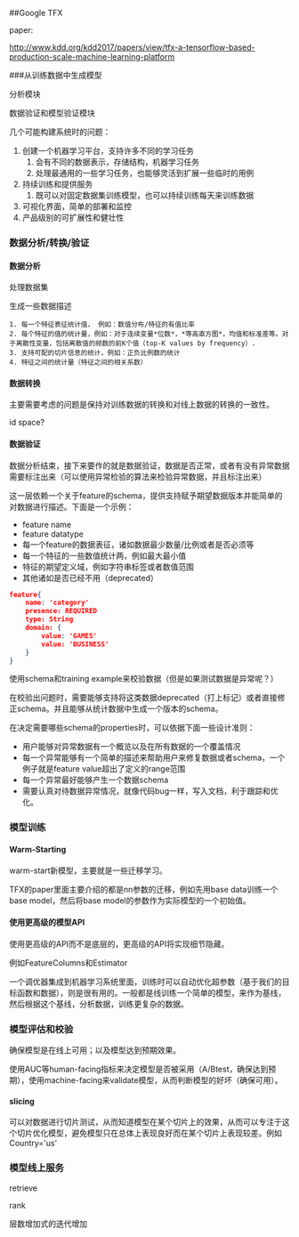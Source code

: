 ##Google TFX

paper:

http://www.kdd.org/kdd2017/papers/view/tfx-a-tensorflow-based-production-scale-machine-learning-platform



###从训练数据中生成模型

分析模块

数据验证和模型验证模块

几个可能构建系统时的问题：

1. 创建一个机器学习平台，支持许多不同的学习任务
   1. 会有不同的数据表示，存储结构，机器学习任务
   2. 处理最通用的一些学习任务，也能够灵活到扩展一些临时的用例
2. 持续训练和提供服务
   1. 既可以对固定数据集训练模型，也可以持续训练每天来训练数据
3. 可视化界面，简单的部署和监控
4. 产品级别的可扩展性和健壮性



### 数据分析/转换/验证

#### 数据分析

处理数据集

生成一些数据描述

   	1. 每一个特征表征统计值， 例如：数值分布/特征的有值比率
   	2. 每个特征的值的统计量，例如：对于连续变量*位数*，*等高直方图*，均值和标准差等。对于离散性变量，包括离散值的频数的前K个值（top-K values by frequency）.
   	3. 支持可配的切片信息的统计，例如：正负比例数的统计
   	4. 特征之间的统计量（特征之间的相关系数）

#### 数据转换

主要需要考虑的问题是保持对训练数据的转换和对线上数据的转换的一致性。

id space?

#### 数据验证

数据分析结束，接下来要作的就是数据验证，数据是否正常，或者有没有异常数据需要标注出来（可以使用异常检验的算法来检验异常数据，并且标注出来）

这一层依赖一个关于feature的schema，提供支持赋予期望数据版本并能简单的对数据进行描述。下面是一个示例：

* feature name
* feature datatype
* 每一个feature的数据表征，诸如数据最少数量/比例或者是否必须等
* 每一个特征的一些数值统计两，例如最大最小值
* 特征的期望定义域，例如字符串标签或者数值范围
* 其他诸如是否已经不用（deprecated）

```json
feature{
    name: 'category'
    presence: REQUIRED
    type: String
    domain: {
    	value: 'GAMES'
  		value: 'BUSINESS'
	}
}
```



使用schema和training example来校验数据（但是如果测试数据是异常呢？）

在校验出问题时，需要能够支持将这类数据deprecated（打上标记）或者直接修正schema。并且能够从统计数据中生成一个版本的schema。

在决定需要哪些schema的properties时，可以依据下面一些设计准则：

* 用户能够对异常数据有一个概览以及在所有数据的一个覆盖情况
* 每一个异常能够有一个简单的描述来帮助用户来修复数据或者schema，一个例子就是feature value超出了定义的range范围
* 每一个异常最好能够产生一个数据schema
* 需要认真对待数据异常情况，就像代码bug一样，写入文档，利于跟踪和优化。

### 模型训练

#### Warm-Starting

warm-start新模型，主要就是一些迁移学习。

TFX的paper里面主要介绍的都是nn参数的迁移，例如先用base data训练一个base model，然后将base model的参数作为实际模型的一个初始值。

#### 使用更高级的模型API

使用更高级的API而不是底层的，更高级的API将实现细节隐藏。

例如FeatureColumns和Estimator

一个调优器集成到机器学习系统里面，训练时可以自动优化超参数（基于我们的目标函数和数据），则是很有用的。一般都是线训练一个简单的模型，来作为基线，然后根据这个基线，分析数据，训练更复杂的数据。

### 模型评估和校验

确保模型是在线上可用；以及模型达到预期效果。

使用AUC等human-facing指标来决定模型是否被采用（A/Btest，确保达到预期），使用machine-facing来validate模型，从而判断模型的好坏（确保可用）。

#### slicing

可以对数据进行切片测试，从而知道模型在某个切片上的效果，从而可以专注于这个切片优化模型，避免模型只在总体上表现良好而在某个切片上表现较差。例如Country='us'

### 模型线上服务







retrieve

rank



层数增加式的迭代增加